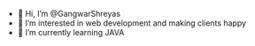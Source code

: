 - 👋 Hi, I’m @GangwarShreyas
- 👀 I’m interested in web development and making clients happy
- 🌱 I’m currently learning JAVA

<!---
GangwarShreyas/GangwarShreyas is a ✨ special ✨ repository because its `README.md` (this file) appears on your GitHub profile.
You can click the Preview link to take a look at your changes.
--->
